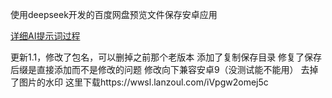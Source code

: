 使用deepseek开发的百度网盘预览文件保存安卓应用

[详细AI提示词过程]([URL](https://www.52pojie.cn/forum.php?mod=viewthread&tid=2008580&page=1&extra=#pid52452893))

更新1.1，修改了包名，可以删掉之前那个老版本
添加了复制保存目录
修复了保存后缀是直接添加而不是修改的问题
修改向下兼容安卓9（没测试能不能用）
去掉了图片的水印
这里下载https://wwsl.lanzoul.com/iVpgw2omej5c
